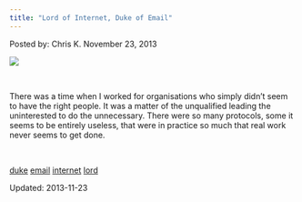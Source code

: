 ```yaml
---
title: "Lord of Internet, Duke of Email"
---
```


<span>Posted by: Chris K. </span>
<span>November 23, 2013</span>


<img src="/imgs/2013/11/IMAGE27.png" />

<p>&nbsp;</p>
<p>There was a time when I worked for organisations who simply didn&#8217;t seem to have the right people. It was a matter of the unqualified leading the uninterested to do the unnecessary. There were so many protocols, some it seems to be entirely useless, that were in practice so much that real work never seems to get done.</p>
<p>&nbsp;</p>
</div>
<a href="/tag/duke/" rel="tag">duke</a> <a href="/tag/email/" rel="tag">email</a> <a href="/tag/internet/" rel="tag">internet</a> <a href="/tag/lord/" rel="tag">lord</a>

Updated: 2013-11-23

